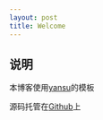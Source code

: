 ```yaml
---
layout: post
title: Welcome
---
```


## 说明
本博客使用[yansu](http://yansu.org/index.html)的模板

源码托管在[Github](https://github.com/CatKang/catkang.github.io)上
